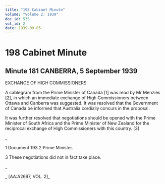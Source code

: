 ```yaml
---
title: "198 Cabinet Minute"
volume: "Volume 2: 1939"
doc_id: 535
vol_id: 2
date: 1939-09-05
---
```


# 198 Cabinet Minute

## Minute 181 CANBERRA, 5 September 1939

EXCHANGE OF HIGH COMMISSIONERS

A cablegram from the Prime Minister of Canada [1] was read by Mr Menzies [2], in which an immediate exchange of High Commissioners between Ottawa and Canberra was suggested. It was resolved that the Government of Canada be informed that Australia cordially concurs in the proposal.

It was further resolved that negotiations should be opened with the Prime Minister of South Africa and the Prime Minister of New Zealand for the reciprocal exchange of High Commissioners with this country. [3]

_

1 Document 193 2 Prime Minister.

3 These negotiations did not in fact take place.

_

_ [AA:A2697, VOL. 2]_
